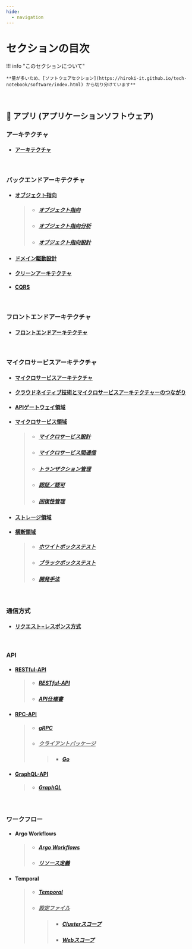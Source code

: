 ```yaml
---
hide:
  - navigation
---
```


# セクションの目次

!!! info "このセクションについて"

    **量が多いため、[ソフトウェアセクション](https://hiroki-it.github.io/tech-notebook/software/index.html) から切り分けています**

<br>

## 🚀 アプリ (アプリケーションソフトウェア)

### アーキテクチャ

- #### [アーキテクチャ](https://hiroki-it.github.io/tech-notebook/software/software_application_architecture.html)

<br>

### バックエンドアーキテクチャ

- #### <u>オブジェクト指向</u>

  > - ##### [︎オブジェクト指向](https://hiroki-it.github.io/tech-notebook/software/software_application_architecture_backend_object_orientation.html)
  > - ##### [︎オブジェクト指向分析](https://hiroki-it.github.io/tech-notebook/software/software_application_architecture_backend_object_orientation_analysis.html)
  > - ##### [︎オブジェクト指向設計](https://hiroki-it.github.io/tech-notebook/software/software_application_architecture_backend_object_orientation_design.html)

- #### [︎ドメイン駆動設計](https://hiroki-it.github.io/tech-notebook/software/software_application_architecture_backend_domain_driven_design.html)

- #### [︎クリーンアーキテクチャ](https://hiroki-it.github.io/tech-notebook/software/software_application_architecture_backend_domain_driven_design_clean_architecture.html)

- #### [︎CQRS](https://hiroki-it.github.io/tech-notebook/software/software_application_architecture_backend_cqrs.html)

<br>

### フロントエンドアーキテクチャ

- #### [︎フロントエンドアーキテクチャ](https://hiroki-it.github.io/tech-notebook/software/software_application_architecture_frontend.html)

<br>

### マイクロサービスアーキテクチャ

- #### [︎マイクロサービスアーキテクチャ](https://hiroki-it.github.io/tech-notebook/software/software_application_architecture_microservices.html)

- #### [クラウドネイティブ技術とマイクロサービスアーキテクチャーのつながり](https://hiroki-it.github.io/tech-notebook/software/software_application_architecture_microservices_cloudnative.html)

- #### [APIゲートウェイ領域](https://hiroki-it.github.io/tech-notebook/software/software_application_architecture_microservices_api_gateway.html)

- #### <u>マイクロサービス領域</u>

  > - ##### [マイクロサービス設計](https://hiroki-it.github.io/tech-notebook/software/software_application_architecture_microservices_services_design.html)
  > - ##### [マイクロサービス間通信](https://hiroki-it.github.io/tech-notebook/software/software_application_architecture_microservices_services_connection.html)
  > - ##### [トランザクション管理](https://hiroki-it.github.io/tech-notebook/software/software_application_architecture_microservices_services_transaction.html)
  > - ##### [認証／認可](https://hiroki-it.github.io/tech-notebook/software/software_application_architecture_microservices_services_auth.html)
  > - ##### [回復性管理](https://hiroki-it.github.io/tech-notebook/software/software_application_architecture_microservices_services_resiliency.html)

- #### [ストレージ領域](https://hiroki-it.github.io/tech-notebook/software/software_application_architecture_microservices_storage.html)

- #### <u>横断領域</u>

  > - ##### [ホワイトボックステスト](https://hiroki-it.github.io/tech-notebook/software/software_application_architecture_microservices_test_whitebox.html)
  > - ##### [ブラックボックステスト](https://hiroki-it.github.io/tech-notebook/software/software_application_architecture_microservices_test_blackbox.html)
  > - ##### [開発手法](https://hiroki-it.github.io/tech-notebook/software/software_application_architecture_microservices_development.html)

<br>

### 通信方式

- #### [リクエスト−レスポンス方式](https://hiroki-it.github.io/tech-notebook/software/software_application_communication_style_request_response.html)

<br>

### API

- #### <u>RESTful-API</u>

  > - ##### [︎RESTful-API](https://hiroki-it.github.io/tech-notebook/software/software_application_api_restful.html)
  > - ##### [︎API仕様書](https://hiroki-it.github.io/tech-notebook/software/software_application_api_restful_api_specification.html)

- #### <u>RPC-API</u>

  > - ##### [︎gRPC](https://hiroki-it.github.io/tech-notebook/software/software_application_api_rpc_api_grpc.html)
  > - ##### <u>クライアントパッケージ</u>
  >   > - ##### [Go](https://hiroki-it.github.io/tech-notebook/software/software_application_api_rpc_api_grpc_client_package_go.html)

- #### <u>GraphQL-API</u>

  > - ##### [GraphQL](https://hiroki-it.github.io/tech-notebook/software/software_application_api_graphql_api_graphql.html)

<br>

### ワークフロー

- #### Argo Workflows

  > - ##### [Argo Workflows](https://hiroki-it.github.io/tech-notebook/software/software_application_workflow_argoworkflow.html)
  > - ##### [︎リソース定義](https://hiroki-it.github.io/tech-notebook/software/software_application_workflow_argoworkflow_resource_definition.html)

- #### Temporal

  > - ##### [Temporal](https://hiroki-it.github.io/tech-notebook/software/software_application_workflow_temporal.html)
  > - ##### <u>設定ファイル</u>
  >   > - ##### [Clusterスコープ](https://hiroki-it.github.io/tech-notebook/software/software_application_workflow_temporal_conf_cluster.html)
  >   > - ##### [Webスコープ](https://hiroki-it.github.io/tech-notebook/software/software_application_workflow_temporal_conf_web.html)
